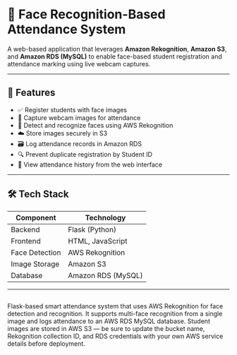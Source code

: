 # 📸 Face Recognition-Based Attendance System

A web-based application that leverages **Amazon Rekognition**, **Amazon S3**, and **Amazon RDS (MySQL)** to enable face-based student registration and attendance marking using live webcam captures.

---

## 🔧 Features

- ✅ Register students with face images
- 📸 Capture webcam images for attendance
- 🧠 Detect and recognize faces using AWS Rekognition
- ☁️ Store images securely in S3
- 🗃️ Log attendance records in Amazon RDS
- 🔍 Prevent duplicate registration by Student ID
- 📅 View attendance history from the web interface

---

## 🛠️ Tech Stack

| Component     | Technology              |
|---------------|--------------------------|
| Backend       | Flask (Python)           |
| Frontend      | HTML, JavaScript         |
| Face Detection| AWS Rekognition          |
| Image Storage | Amazon S3                |
| Database      | Amazon RDS (MySQL)       |

---

##
Flask-based smart attendance system that uses AWS Rekognition for face detection and recognition. It supports multi-face recognition from a single image and logs attendance to an AWS RDS MySQL database. Student images are stored in AWS S3 — be sure to update the bucket name, Rekognition collection ID, and RDS credentials with your own AWS service details before deployment.


